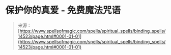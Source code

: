 <!--yml

category: 未分类

date: 2024-06-12 18:53:30

-->

# 保护你的真爱 - 免费魔法咒语

> 来源：[https://www.spellsofmagic.com/spells/spiritual_spells/binding_spells/14523/page.html#0001-01-01](https://www.spellsofmagic.com/spells/spiritual_spells/binding_spells/14523/page.html#0001-01-01)
